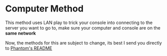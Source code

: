 # Computer Method

This method uses LAN play to trick your console into connecting to the server you want to go to, make sure your computer and console are on the **same network**

Now, the methods for this are subject to change, its best I send you directly to [Phantom's README](https://github.com/jhead/phantom)